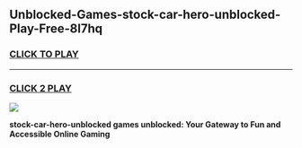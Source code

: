 
## Unblocked-Games-stock-car-hero-unblocked-Play-Free-8l7hq
<h3>
<a href="https://premium76.site?title=stock-car-hero-unblocked&ref=21A">CLICK TO PLAY</a></h3>
<hr>

<h3>
<a href="https://premium76.site?title=stock-car-hero-unblocked&ref=21A">CLICK 2 PLAY</a>
  
</h3>

<a href="https://premium76.site?title=stock-car-hero-unblocked&ref=21A"><img src="https://clearcache.store/games.png"></a>


**stock-car-hero-unblocked games unblocked: Your Gateway to Fun and Accessible Online Gaming**
